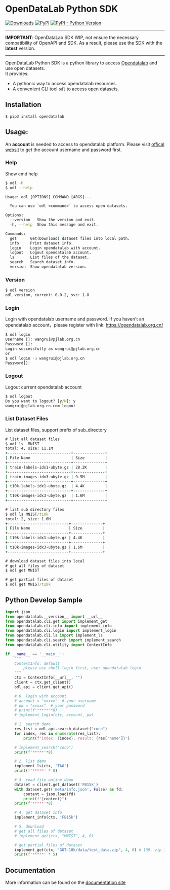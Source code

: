 # OpenDataLab Python SDK


[![Downloads](https://pepy.tech/badge/opendatalab/month)](https://pepy.tech/project/opendatalab)
[![PyPI](https://img.shields.io/pypi/v/opendatalab)](https://pypi.org/project/opendatalab/)
[![PyPI - Python Version](https://img.shields.io/pypi/pyversions/opendatalab)](https://pypi.org/project/opendatalab/)

---

**IMPORTANT**: OpenDataLab SDK WIP, not ensure the necessary compatibility of OpenAPI and SDK. As a result, please use the SDK with the **latest** version.  

---

OpenDataLab Python SDK is a python library to access [Opendatalab](https://opendatalab.org.cn/)
and use open datasets.  
It provides:

-   A pythonic way to access opendatalab resources.
-   A convenient CLI tool `odl` to access open datasets.

## Installation

```console
$ pip3 install opendatalab
```

## Usage:

An **account** is needed to access to opendatalab platform.
Please visit [offical websit](https://opendatalab.org.cn/register) to get the account username and password first.

### Help
Show cmd help
```cmd
$ odl -h
$ odl --help

Usage: odl [OPTIONS] COMMAND [ARGS]...

  You can use `odl <command>` to access open datasets.

Options:
  --version   Show the version and exit.
  -h, --help  Show this message and exit.

Commands:
  get      Get(Download) dataset files into local path.
  info     Print dataset info.
  login    Login opendatalab with account.
  logout   Logout opendatalab account.
  ls       List files of the dataset.
  search   Search dataset info.
  version  Show opendatalab version.
```

### Version
```cmd
$ odl version
odl version, current: 0.0.2, svc: 1.8
```

### Login
Login with opendatalab username and password. If you haven't an opendatalab account，please register with link: https://opendatalab.org.cn/

```cmd
$ odl login
Username []: wangrui@pjlab.org.cn
Password []: 
Login successfully as wangrui@pjlab.org.cn
or
$ odl login -u wangrui@pjlab.org.cn
Password[]:
```

### Logout
Logout current opendatalab account 
```cmd
$ odl logout
Do you want to logout? [y/N]: y
wangrui@pjlab.org.cn.com logout
```


### List Dataset Files
List dataset files, support prefix of sub_directory
```cmd
# list all dataset files 
$ odl ls  MNIST
total: 4, size: 11.1M
+----------------------------+--------------+
| File Name                  | Size         |
+----------------------------+--------------+
| train-labels-idx1-ubyte.gz | 28.2K        |
+----------------------------+--------------+
| train-images-idx3-ubyte.gz | 9.5M         |
+----------------------------+--------------+
| t10k-labels-idx1-ubyte.gz  | 4.4K         |
+----------------------------+--------------+
| t10k-images-idx3-ubyte.gz  | 1.6M         |
+----------------------------+--------------+                                                                          	1.6M

# list sub directory files
$ odl ls MNIST/t10k
total: 2, size: 1.6M
+---------------------------+--------------+
| File Name                 | Size         |
+---------------------------+--------------+
| t10k-labels-idx1-ubyte.gz | 4.4K         |
+---------------------------+--------------+
| t10k-images-idx3-ubyte.gz | 1.6M         |
+---------------------------+--------------+
```

```cmd
# download dataset files into local  
# get all files of dataset  
$ odl get MNIST  

# get partial files of dataset  
$ odl get MNIST/t10k  
```

## Python Develop Sample
```python
import json
from opendatalab.__version__ import __url__
from opendatalab.cli.get import implement_get
from opendatalab.cli.info import implement_info
from opendatalab.cli.login import implement_login
from opendatalab.cli.ls import implement_ls
from opendatalab.cli.search import implement_search
from opendatalab.cli.utility import ContextInfo

if __name__ == '__main__':
    """
    ContextInfo: default
        please use shell login first, use: opendatalab login
    """
    ctx = ContextInfo(__url__, "")
    client = ctx.get_client()
    odl_api = client.get_api()

    # 0. login with account
    # account = "xxxxx"  # your username
    # pw = "xxxxx"  # your password
    # print(f'*****'*8)
    # implement_login(ctx, account, pw)

    # 1. search demo    
    res_list = odl_api.search_dataset("coco")
    for index, res in enumerate(res_list):
        print(f"index: {index}, result: {res['name']}")

    # implement_search("coco")
    print(f'*****'*8)

    # 2. list demo
    implement_ls(ctx, 'TAO')
    print(f'*****' * 8)

    # 3. read file online demo
    dataset = client.get_dataset('FB15k')
    with dataset.get('meta/info.json', False) as fd:
        content = json.load(fd)
        print(f"{content}")
    print(f'*****'*8)

    # 4. get dataset info
    implement_info(ctx, 'FB15k')

    # 5. download
    # get all files of dataset
    # implement_get(ctx, "MNIST", 4, 0)

    # get partial files of dataset
    implement_get(ctx, "GOT-10k/data/test_data.zip", 4, 0) # 139, zip 1.16G GOT-10k
    print(f'*****' * 5)
```

## Documentation
More information can be found on the [documentation site](https://opendatalab.org.cn/docs)
